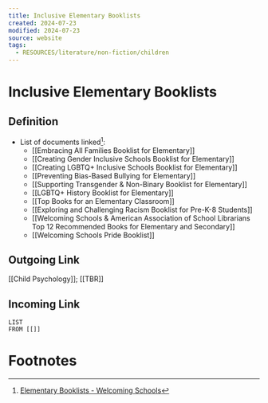 ```yaml
---
title: Inclusive Elementary Booklists
created: 2024-07-23
modified: 2024-07-23
source: website
tags:
  - RESOURCES/literature/non-fiction/children
---
```

# Inclusive Elementary Booklists
## Definition
- List of documents linked[^1]:
	- [[Embracing All Families Booklist for Elementary]]
	- [[Creating Gender Inclusive Schools Booklist for Elementary]]
	- [[Creating LGBTQ+ Inclusive Schools Booklist for Elementary]]
	- [[Preventing Bias-Based Bullying for Elementary]]
	- [[Supporting Transgender & Non-Binary Booklist for Elementary]]
	- [[LGBTQ+ History Booklist for Elementary]]
	- [[Top Books for an Elementary Classroom]]
	- [[Exploring and Challenging Racism Booklist for Pre-K-8 Students]]
	- [[Welcoming Schools & American Association of School Librarians Top 12 Recommended Books for Elementary and Secondary]]
	- [[Welcoming Schools Pride Booklist]]

## Outgoing Link
[[Child Psychology]]; [[TBR]]
## Incoming Link
```dataview
LIST
FROM [[]]
```
# Footnotes

[^1]: [Elementary Booklists - Welcoming Schools](https://welcomingschools.org/resources/elementary-booklists)